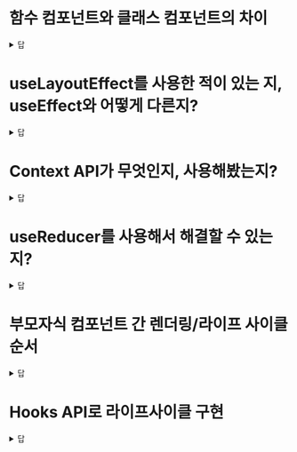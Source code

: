 # 함수 컴포넌트와 클래스 컴포넌트의 차이

 <details>
 <summary>답</summary>

문법이 다르고 클래스 컴포넌트는 라이프 사이클을 지원합니다. 또 클래스 컴포넌트는 state와 ref인자를 받거나 자식에게 ref를 줄 수 있다. 하지만 useState useRef, forwardRef를 사용하면 함수 컴포넌트도 사용이 가능합니다. React Hooks API기능이 나오면서 차이는 없어졌다고 알고있다.

</details>

# useLayoutEffect를 사용한 적이 있는 지, useEffect와 어떻게 다른지?

 <details>
 <summary>답</summary>

컴포넌트가 업데이트된 직후 useEffect로 다시 업데이트를 시도하면 화면이 깜박이는 것처럼 보일 수 있습니다. 이럴 때 화면이 갱신되기 전에 동기적으로 실행되는 useLayoutEffect를 사용하면 방지할 수 있습니다.

주의할점이 공식 문서에 따르면 useEffect가 문제를 일으키면 그 때 useLayoutEffect를 사용하라고 권하고 있습니다.

</details>

# Context API가 무엇인지, 사용해봤는지?

 <details>
 <summary>답</summary>

React의 컴포넌트 트리 내에서 데이터를 글로벌하게 공유하기 위해 설계되었다고 알고 있습니다.

직접적으로 사용해보진 않았지만 styled componets의 ThemeProvider를 통해 간접적으로 사용해본 경험이 있습니다.

그 외에도 React Redux, React DnD 등 라이브러리에서 내부적으로 Context API를 사용하고 있다고 알고 있습니다.

</details>

# useReducer를 사용해서 해결할 수 있는지?

 <details>
 <summary>답</summary>

(state, action) => newState 타입을 reducer에 인자로 주고 현재 state와 dispatch 메서드를 반한해주어서 사용하는 것으로 알고 있습니다.

</details>

# 부모자식 컴포넌트 간 렌더링/라이프 사이클 순서

 <details>
 <summary>답</summary>

부모를 렌더링하다가 자식 컴포넌트를 그려야 하는 시점이 오면 자식을 먼저 렌더링하고 부모의 남은 부분을 마저 렌더링하는 식으로 진행된다.

</details>

# Hooks API로 라이프사이클 구현

 <details>
 <summary>답</summary>

useEffect로 componentDidMount, componentDidUpdate, componentDidUnmount를 대체할 수 있다.

useMemo, useCallback 등을 활용해서 shouldComponentUpdate도 대체할 수 있다.

</details>
